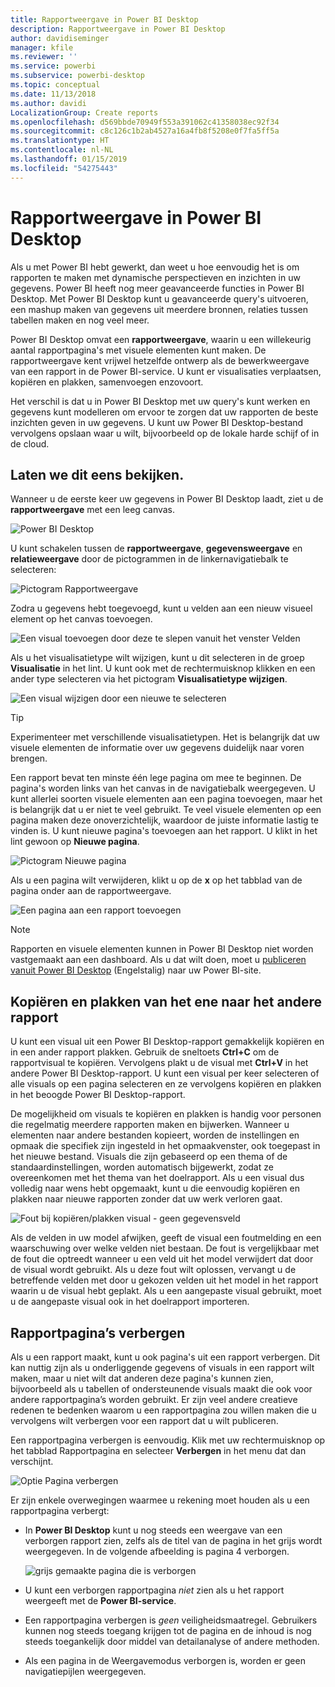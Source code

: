 ```yaml
---
title: Rapportweergave in Power BI Desktop
description: Rapportweergave in Power BI Desktop
author: davidiseminger
manager: kfile
ms.reviewer: ''
ms.service: powerbi
ms.subservice: powerbi-desktop
ms.topic: conceptual
ms.date: 11/13/2018
ms.author: davidi
LocalizationGroup: Create reports
ms.openlocfilehash: d569bbde70949f553a391062c41358038ec92f34
ms.sourcegitcommit: c8c126c1b2ab4527a16a4fb8f5208e0f7fa5ff5a
ms.translationtype: HT
ms.contentlocale: nl-NL
ms.lasthandoff: 01/15/2019
ms.locfileid: "54275443"
---
```

# <a name="report-view-in-power-bi-desktop"></a>Rapportweergave in Power BI Desktop
Als u met Power BI hebt gewerkt, dan weet u hoe eenvoudig het is om rapporten te maken met dynamische perspectieven en inzichten in uw gegevens. Power BI heeft nog meer geavanceerde functies in Power BI Desktop. Met Power BI Desktop kunt u geavanceerde query's uitvoeren, een mashup maken van gegevens uit meerdere bronnen, relaties tussen tabellen maken en nog veel meer.

Power BI Desktop omvat een **rapportweergave**, waarin u een willekeurig aantal rapportpagina's met visuele elementen kunt maken. De rapportweergave kent vrijwel hetzelfde ontwerp als de bewerkweergave van een rapport in de Power BI-service. U kunt er visualisaties verplaatsen, kopiëren en plakken, samenvoegen enzovoort.

Het verschil is dat u in Power BI Desktop met uw query's kunt werken en gegevens kunt modelleren om ervoor te zorgen dat uw rapporten de beste inzichten geven in uw gegevens. U kunt uw Power BI Desktop-bestand vervolgens opslaan waar u wilt, bijvoorbeeld op de lokale harde schijf of in de cloud.

## <a name="lets-take-a-look"></a>Laten we dit eens bekijken.
Wanneer u de eerste keer uw gegevens in Power BI Desktop laadt, ziet u de **rapportweergave** met een leeg canvas.

![Power BI Desktop](media/desktop-report-view/pbi_reportviewinpbidesigner_reportview.png)

U kunt schakelen tussen de **rapportweergave**, **gegevensweergave** en **relatieweergave** door de pictogrammen in de linkernavigatiebalk te selecteren:

![Pictogram Rapportweergave](media/desktop-report-view/pbi_reportviewinpbidesigner_changeview.png)

Zodra u gegevens hebt toegevoegd, kunt u velden aan een nieuw visueel element op het canvas toevoegen.

![Een visual toevoegen door deze te slepen vanuit het venster Velden](media/desktop-report-view/pbid_reportview_addvis.gif)

Als u het visualisatietype wilt wijzigen, kunt u dit selecteren in de groep **Visualisatie** in het lint. U kunt ook met de rechtermuisknop klikken en een ander type selecteren via het pictogram **Visualisatietype wijzigen**.

![Een visual wijzigen door een nieuwe te selecteren](media/desktop-report-view/pbid_reportview_changevis.gif)

> [!TIP]
> Experimenteer met verschillende visualisatietypen. Het is belangrijk dat uw visuele elementen de informatie over uw gegevens duidelijk naar voren brengen.

Een rapport bevat ten minste één lege pagina om mee te beginnen. De pagina's worden links van het canvas in de navigatiebalk weergegeven. U kunt allerlei soorten visuele elementen aan een pagina toevoegen, maar het is belangrijk dat u er niet te veel gebruikt. Te veel visuele elementen op een pagina maken deze onoverzichtelijk, waardoor de juiste informatie lastig te vinden is. U kunt nieuwe pagina's toevoegen aan het rapport. U klikt in het lint gewoon op **Nieuwe pagina**.

![Pictogram Nieuwe pagina](media/desktop-report-view/pbidesignerreportviewnewpage.png)

Als u een pagina wilt verwijderen, klikt u op de **x** op het tabblad van de pagina onder aan de rapportweergave.

![Een pagina aan een rapport toevoegen](media/desktop-report-view/pbi_reportviewinpbidesigner_deletepage.png)

> [!NOTE]
> Rapporten en visuele elementen kunnen in Power BI Desktop niet worden vastgemaakt aan een dashboard. Als u dat wilt doen, moet u [publiceren vanuit Power BI Desktop](desktop-upload-desktop-files.md) (Engelstalig) naar uw Power BI-site.

## <a name="copy-and-paste-between-reports"></a>Kopiëren en plakken van het ene naar het andere rapport

U kunt een visual uit een Power BI Desktop-rapport gemakkelijk kopiëren en in een ander rapport plakken. Gebruik de sneltoets **Ctrl+C** om de rapportvisual te kopiëren. Vervolgens plakt u de visual met **Ctrl+V** in het andere Power BI Desktop-rapport. U kunt een visual per keer selecteren of alle visuals op een pagina selecteren en ze vervolgens kopiëren en plakken in het beoogde Power BI Desktop-rapport. 

De mogelijkheid om visuals te kopiëren en plakken is handig voor personen die regelmatig meerdere rapporten maken en bijwerken. Wanneer u elementen naar andere bestanden kopieert, worden de instellingen en opmaak die specifiek zijn ingesteld in het opmaakvenster, ook toegepast in het nieuwe bestand. Visuals die zijn gebaseerd op een thema of de standaardinstellingen, worden automatisch bijgewerkt, zodat ze overeenkomen met het thema van het doelrapport. Als u een visual dus volledig naar wens hebt opgemaakt, kunt u die eenvoudig kopiëren en plakken naar nieuwe rapporten zonder dat uw werk verloren gaat.

![Fout bij kopiëren/plakken visual - geen gegevensveld](media/desktop-report-view/report-view_05.png)

Als de velden in uw model afwijken, geeft de visual een foutmelding en een waarschuwing over welke velden niet bestaan. De fout is vergelijkbaar met de fout die optreedt wanneer u een veld uit het model verwijdert dat door de visual wordt gebruikt. Als u deze fout wilt oplossen, vervangt u de betreffende velden met door u gekozen velden uit het model in het rapport waarin u de visual hebt geplakt. Als u een aangepaste visual gebruikt, moet u de aangepaste visual ook in het doelrapport importeren.




## <a name="hide-report-pages"></a>Rapportpagina’s verbergen

Als u een rapport maakt, kunt u ook pagina's uit een rapport verbergen. Dit kan nuttig zijn als u onderliggende gegevens of visuals in een rapport wilt maken, maar u niet wilt dat anderen deze pagina's kunnen zien, bijvoorbeeld als u tabellen of ondersteunende visuals maakt die ook voor andere rapportpagina’s worden gebruikt. Er zijn veel andere creatieve redenen te bedenken waarom u een rapportpagina zou willen maken die u vervolgens wilt verbergen voor een rapport dat u wilt publiceren. 

Een rapportpagina verbergen is eenvoudig. Klik met uw rechtermuisknop op het tabblad Rapportpagina en selecteer **Verbergen** in het menu dat dan verschijnt.

![Optie Pagina verbergen](media/desktop-report-view/report-view_05.png)

Er zijn enkele overwegingen waarmee u rekening moet houden als u een rapportpagina verbergt:

* In **Power BI Desktop** kunt u nog steeds een weergave van een verborgen rapport zien, zelfs als de titel van de pagina in het grijs wordt weergegeven. In de volgende afbeelding is pagina 4 verborgen.

    ![grijs gemaakte pagina die is verborgen](media/desktop-report-view/report-view_06.png)

* U kunt een verborgen rapportpagina *niet* zien als u het rapport weergeeft met de **Power BI-service**.

* Een rapportpagina verbergen is *geen* veiligheidsmaatregel. Gebruikers kunnen nog steeds toegang krijgen tot de pagina en de inhoud is nog steeds toegankelijk door middel van detailanalyse of andere methoden.

* Als een pagina in de Weergavemodus verborgen is, worden er geen navigatiepijlen weergegeven.

